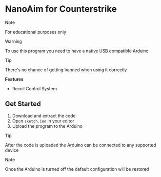 # NanoAim for Counterstrike

> [!NOTE]
> For educational purposes only

> [!WARNING]
> To use this program you need to have a native USB compatible Arduino

> [!TIP]
> There's no chance of getting banned when using it correctly

**Features**

- Recoil Control System

## Get Started

1. Download and extract the code
2. Open `sketch.ino` in your editor
3. Upload the program to the Arduino

> [!TIP]
> After the code is uploaded the Arduino can be connected to any supported device

> [!NOTE]
> Once the Arduino is turned off the default configuration will be restored
